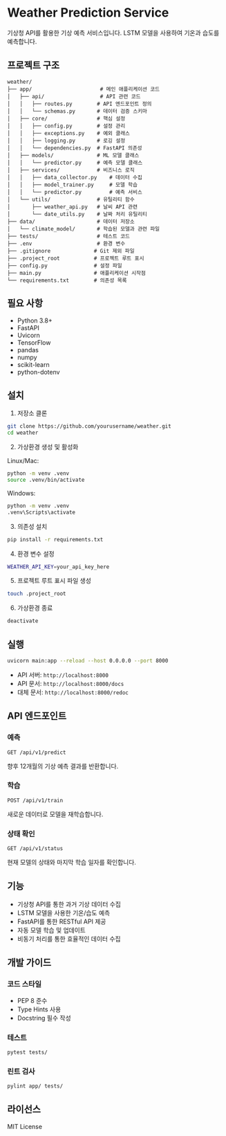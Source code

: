 # Weather Prediction Service

기상청 API를 활용한 기상 예측 서비스입니다. LSTM 모델을 사용하여 기온과 습도를 예측합니다.

## 프로젝트 구조
```
weather/
├── app/                      # 메인 애플리케이션 코드
│   ├── api/                  # API 관련 코드
│   │   ├── routes.py        # API 엔드포인트 정의
│   │   └── schemas.py       # 데이터 검증 스키마
│   ├── core/                # 핵심 설정
│   │   ├── config.py        # 설정 관리
│   │   ├── exceptions.py    # 예외 클래스
│   │   ├── logging.py       # 로깅 설정
│   │   └── dependencies.py  # FastAPI 의존성
│   ├── models/              # ML 모델 클래스
│   │   └── predictor.py     # 예측 모델 클래스
│   ├── services/            # 비즈니스 로직
│   │   ├── data_collector.py    # 데이터 수집
│   │   ├── model_trainer.py     # 모델 학습
│   │   └── predictor.py         # 예측 서비스
│   └── utils/               # 유틸리티 함수
│       ├── weather_api.py   # 날씨 API 관련
│       └── date_utils.py    # 날짜 처리 유틸리티
├── data/                    # 데이터 저장소
│   └── climate_model/       # 학습된 모델과 관련 파일
├── tests/                   # 테스트 코드
├── .env                     # 환경 변수
├── .gitignore              # Git 제외 파일
├── .project_root           # 프로젝트 루트 표시
├── config.py               # 설정 파일
├── main.py                 # 애플리케이션 시작점
└── requirements.txt        # 의존성 목록
```

## 필요 사항
- Python 3.8+
- FastAPI
- Uvicorn
- TensorFlow
- pandas
- numpy
- scikit-learn
- python-dotenv

## 설치

1. 저장소 클론
```bash
git clone https://github.com/yourusername/weather.git
cd weather
```

2. 가상환경 생성 및 활성화

Linux/Mac:
```bash
python -m venv .venv
source .venv/bin/activate
```

Windows:
```bash
python -m venv .venv
.venv\Scripts\activate
```

3. 의존성 설치
```bash
pip install -r requirements.txt
```

4. 환경 변수 설정
```bash
WEATHER_API_KEY=your_api_key_here
```

5. 프로젝트 루트 표시 파일 생성
```bash
touch .project_root
```

6. 가상환경 종료
```bash
deactivate
```

## 실행
```bash
uvicorn main:app --reload --host 0.0.0.0 --port 8000
```

- API 서버: `http://localhost:8000`
- API 문서: `http://localhost:8000/docs`
- 대체 문서: `http://localhost:8000/redoc`

## API 엔드포인트

### 예측
```http
GET /api/v1/predict
```
향후 12개월의 기상 예측 결과를 반환합니다.

### 학습
```http
POST /api/v1/train
```
새로운 데이터로 모델을 재학습합니다.

### 상태 확인
```http
GET /api/v1/status
```
현재 모델의 상태와 마지막 학습 일자를 확인합니다.

## 기능
- 기상청 API를 통한 과거 기상 데이터 수집
- LSTM 모델을 사용한 기온/습도 예측
- FastAPI를 통한 RESTful API 제공
- 자동 모델 학습 및 업데이트
- 비동기 처리를 통한 효율적인 데이터 수집

## 개발 가이드

### 코드 스타일
- PEP 8 준수
- Type Hints 사용
- Docstring 필수 작성

### 테스트
```bash
pytest tests/
```

### 린트 검사
```bash
pylint app/ tests/
```

## 라이선스
MIT License